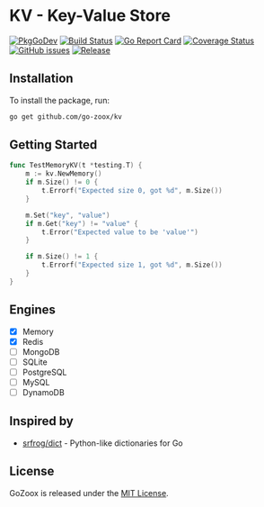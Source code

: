 # KV - Key-Value Store

[![PkgGoDev](https://pkg.go.dev/badge/github.com/go-zoox/kv)](https://pkg.go.dev/github.com/go-zoox/kv)
[![Build Status](https://github.com/go-zoox/kv/actions/workflows/ci.yml/badge.svg?branch=master)](https://github.com/go-zoox/kv/actions/workflows/ci.yml)
[![Go Report Card](https://goreportcard.com/badge/github.com/go-zoox/kv)](https://goreportcard.com/report/github.com/go-zoox/kv)
[![Coverage Status](https://coveralls.io/repos/github/go-zoox/kv/badge.svg?branch=master)](https://coveralls.io/github/go-zoox/kv?branch=master)
[![GitHub issues](https://img.shields.io/github/issues/go-zoox/kv.svg)](https://github.com/go-zoox/kv/issues)
[![Release](https://img.shields.io/github/tag/go-zoox/kv.svg?label=Release)](https://github.com/go-zoox/kv/tags)

## Installation
To install the package, run:
```bash
go get github.com/go-zoox/kv
```

## Getting Started

```go
func TestMemoryKV(t *testing.T) {
	m := kv.NewMemory()
	if m.Size() != 0 {
		t.Errorf("Expected size 0, got %d", m.Size())
	}

	m.Set("key", "value")
	if m.Get("key") != "value" {
		t.Error("Expected value to be 'value'")
	}

	if m.Size() != 1 {
		t.Errorf("Expected size 1, got %d", m.Size())
	}
}
```

## Engines
* [x] Memory
* [x] Redis
* [ ] MongoDB
* [ ] SQLite
* [ ] PostgreSQL
* [ ] MySQL
* [ ] DynamoDB

## Inspired by
* [srfrog/dict](https://github.com/srfrog/dict) - Python-like dictionaries for Go

## License
GoZoox is released under the [MIT License](./LICENSE).
